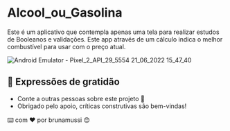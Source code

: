 # Alcool_ou_Gasolina
 
Este é um aplicativo que contempla apenas uma tela para realizar estudos de Booleanos e validações. Este app através de um cálculo indica o melhor combustível para usar
com o preço atual. 

![Android Emulator - Pixel_2_API_29_5554 21_06_2022 15_47_40](https://user-images.githubusercontent.com/81832122/174875496-1e079cb4-a70d-431f-bf1a-8ef69799a37d.png)



## 🎁 Expressões de gratidão

* Conte a outras pessoas sobre este projeto 📢
* Obrigado pelo apoio, críticas construtivas são bem-vindas!

⌨️ com ❤️ por brunamussi 😊

